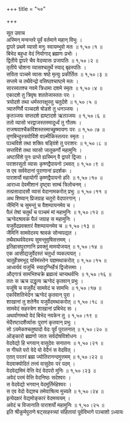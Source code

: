 +++
title = "५०"

+++

सूत उवाच  
अस्मिन् मन्वन्तरे पूर्वं वर्तमाने महान् विभुः ।  
द्वापरे प्रथमे व्यासो मनुः स्वायम्भुवो मतः ॥ १,५०।१ ॥  
बिभेद बहुधा वेदं नियोगाद् ब्रह्मणः प्रभोः ।  
द्वितीये द्वापरे चैव वेदव्यासः प्रजापतिः ॥ १,५०।२ ॥  
तृतीये चोशना व्यासश्चतुर्थे स्याद् बृहस्पतिः ।  
सविता पञ्चमे व्यासः षष्ठे मृत्युः प्रकीर्तितः ॥ १,५०।३ ॥  
सप्तमे च तथैवेन्द्रो वसिष्ठश्चाष्टमे मतः ।  
सारस्वतश्च नवमे त्रिधामा दशमे स्मृतः ॥ १,५०।४ ॥  
एकादशे तु त्रिवृषः शततेजास्ततः परः ।  
त्रयोदशे तथा धर्मस्तरक्षुस्तु चतुर्दशे ॥ १,५०।५ ॥  
त्र्यारुणिर्वै पञ्चदशे षोडशे तु धनञ्जयः ।  
कृतञ्जयः सप्तदशे ह्यष्टादशे ऋतञ्जयः ॥ १,५०।६ ॥  
ततो व्यासो भरद्वाजस्तस्मादूर्ध्वं तु गौतमः ।  
राजश्रवाश्चैकविंशस्तस्माच्छुष्मायणः परः ॥ १,५०।७ ॥  
तृणबिन्दुस्त्रयोविंशे वाल्मीकिस्तत्परः स्मृतः ।  
पञ्चविशे तथा शक्तिः षड्विंशे तु पराशरः ॥ १,५०।८ ॥  
सप्तविंशे तथा व्यासो जातूकर्णो महामुनिः ।  
अष्टाविंशे पुनः प्राप्ते ह्यस्मिन् वै द्वापरे द्विजाः ।  
पराशरसुतो व्यासः कृष्णद्वैपायनो ऽभवत् ॥ १,५०।९ ॥  
स एव सर्ववेदानां पुराणानां प्रदर्शकः ।  
पाराशर्यो महायोगी कृष्णद्वैपायनो हरिः ॥ १,५०।१० ॥  
आराध्य देवमीशानं दृष्ट्वा साम्बं त्रिलोचनम् ।  
तत्प्रसादादसौ व्यासं वेदानामकरोत् प्रभुः ॥ १,५०।११ ॥  
अथ शिष्यान् प्रिजग्राह चतुरो वेदपारगान् ।  
जैमिनिं च सुमन्तुं च वैशम्पायनमेव च ।  
पैलं तेषां चतुर्थं च पञ्चमं मां महामुनिः ॥ १,५०।१२ ॥  
ऋग्वेदश्रावकं पैलं जग्राह स महामुनिः ।  
यजुर्वेदप्रवक्तारं वैशम्पायनमेव च ॥ १,५०।१३ ॥  
जैमिनिं सामवेदस्य श्रावकं सोन्वपद्यत ।  
तथैवाथर्ववेदस्य सुमन्तुमृषिसत्तमम् ।  
इतिहासपुराणानि प्रवक्तुं मामयोजयत् ॥ १,५०।१४ ॥  
एक आसीद्यजुर्वेदस्तं चतुर्धा व्यकल्पयत् ।  
चातुर्हेत्रमभूद् यस्मिंस्तेन यज्ञमथाकरोत् ॥ १,५०।१५ ॥  
आध्वर्यवं यजुर्भिः स्यादृग्भिर्हेत्रं द्विजोत्तमाः ।  
औद्गात्रं सामभिश्चक्रे ब्रह्मत्वं चाप्यथर्वभिः ॥ १,५०।१६ ॥  
ततः स ऋच उद्धृत्य ऋग्वेदं कृतवान् प्रभुः ।  
यजूंषि च यजुर्वेदं सामवेदं च सामभिः ॥ १,५०।१७ ॥  
एकविंशतिभेदेन ऋग्वेदं कृतवान् पुरा ।  
शाखानां तु शतेनैव यजुर्वेदमथाकरोत् ॥ १,५०।१८ ॥  
सामवेदं सहस्त्रेण शाखानां प्रबिभेद सः ।  
अथर्वाणमथो वेदं बिभेद नवकेन तु ॥ १,५०।१९ ॥  
भेदैरष्टादशैर्व्यासः पुराणं कृतवान् प्रभुः ।  
सो ऽयमेकश्चतुष्पादो वेदः पूर्वं पुरातनात् ॥ १,५०।२० ॥  
ओङ्कारो ब्रह्मणो जातः सर्वदोषविशोधनः ।  
वेदवेद्यो हि भगवान् वासुदेवः सनातनः ॥ १,५०।२१ ॥  
स गीयते परो वेदे यो वेदैनं स वेदवित् ।  
एतत् परतरं ब्रह्म ज्योतिरानन्दमुत्तमम् ॥ १,५०।२२ ॥  
वेदवाक्योदितं तत्त्वं वासुदेवः परं पदम् ।  
वेदवेद्यमिमं वेत्ति वेदं वेदपरो मुनिः ॥ १,५०।२३ ॥  
अवेदं परमं वेत्ति वेदनिष्ठः सदेश्वरः ।  
स वेदवेद्यो भगवान् वेदमूर्तिर्महेश्वरः ।  
स एव वेदो वेद्यश्च तमेवाश्रित्य मुच्यते ॥ १,५०।२४ ॥  
इत्येदक्षरं वेद्यमोङ्कारं वेदमव्ययम् ।  
अवेदं च विजानाति पाराशर्यो महामुनिः ॥ १,५०।२५ ॥  
इति श्रीकूर्मपुराणे षट्साहस्त्र्यां संहितायां पूर्वविभागे पञ्चाशो ऽध्यायः  
    
